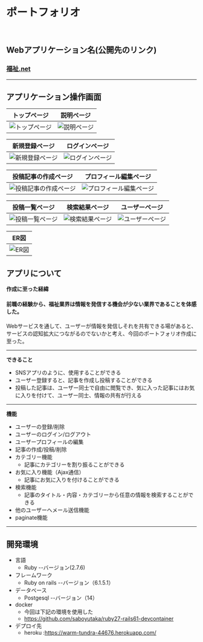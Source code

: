 # ポートフォリオ

</br>

## Webアプリケーション名(公開先のリンク)
### [福祉.net](https://warm-tundra-44676.herokuapp.com/)
***
## アプリケーション操作画面
|トップページ|説明ページ|
|---|---|
|![トップページ](https://user-images.githubusercontent.com/104083127/208344427-b328161c-f933-431a-a437-83c6a1366be4.png)|![説明ページ](https://user-images.githubusercontent.com/104083127/208346193-3d197766-1644-4502-a4cf-309e2bb8530c.png)|

|新規登録ページ|ログインページ|
|---|---|
|![新規登録ページ](https://user-images.githubusercontent.com/104083127/208349099-0712b837-86b1-4a03-a7dc-9254972b9f9d.png)|![ログインページ](https://user-images.githubusercontent.com/104083127/208349165-89f831d2-bbcb-4b02-8278-e590cdc8b6d3.png)|

|投稿記事の作成ページ|プロフィール編集ページ|
|---|---|
|![投稿記事の作成ページ](https://user-images.githubusercontent.com/104083127/208350234-0d57be91-189c-42f5-bb90-ef0b303f99d2.png)|![プロフィール編集ページ](https://user-images.githubusercontent.com/104083127/208350828-f254c575-c009-4da2-a871-7d90dc235b62.png)|

|投稿一覧ページ|検索結果ページ|ユーザーページ|
|---|---|---|
|![投稿一覧ページ](https://user-images.githubusercontent.com/104083127/208353498-1fa8fd15-fcc7-4a50-832a-84e340631674.png)|![検索結果ページ](https://user-images.githubusercontent.com/104083127/208351061-ee262c75-3fb9-45d1-908d-51f4cbfae11f.png)|![ユーザーページ](https://user-images.githubusercontent.com/104083127/208354171-317f5629-6e58-4a90-9220-1e2b9b19887c.png)|

|ER図|
|---|
|![ER図](https://user-images.githubusercontent.com/104083127/211585864-324c8c6e-9b39-4260-ab2a-9a449708b0d0.png)|

## アプリについて
**作成に至った経緯**
#### 前職の経験から、福祉業界は情報を発信する機会が少ない業界であることを体感した。</br>
Webサービスを通して、ユーザーが情報を発信しそれを共有できる場があると、サービスの認知拡大につながるのでないかと考え、今回のポートフォリオ作成に至った。
***
**できること**
- SNSアプリのように、使用することができる
- ユーザー登録すると、記事を作成し投稿することができる
- 投稿した記事は、ユーザー同士で自由に閲覧でき、気に入った記事にはお気に入りを付けて、ユーザー同士、情報の共有が行える
***
**機能**
- ユーザーの登録/削除
- ユーザーのログイン/ログアウト
- ユーザープロフィールの編集
- 記事の作成/投稿/削除
- カテゴリー機能
  - 記事にカテゴリーを割り振ることができる 
- お気に入り機能（Ajax通信）
  - 記事にお気に入りを付けることができる
- 検索機能
  - 記事のタイトル・内容・カテゴリーから任意の情報を検索することができる
- 他のユーザーへメール送信機能
- paginate機能
***

 ## 開発環境
 - 言語
   - Ruby --バージョン(2.7.6)
 - フレームワーク
   - Ruby on rails --バージョン（6.1.5.1）
 - データベース
   - Postgesql --バージョン（14）
 - docker
   - 今回は下記の環境を使用した
   -  https://github.com/saboyutaka/ruby27-rails61-devcontainer
 - デプロイ先
   - heroku :https://warm-tundra-44676.herokuapp.com/ 
